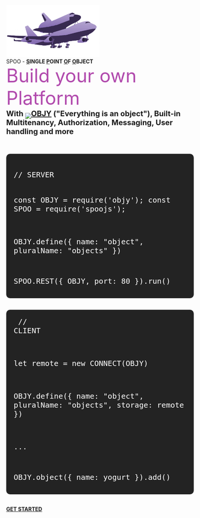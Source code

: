 <!-- _coverpage.md -->

<div style="height:100px"></div>

<img src="assets/img/shuttlecarrier.png" style="width: 250px;max-width:100%;">
<br>SPOO - <b><u>S</u>INGLE <u>P</u>OINT <u>O</u>F <u>O</u>BJECT</b><br>
<span style="font-size: 50px;color:#b14aad">Build your own Platform
</span>
<br>


<span style="font-size:20px">
<b>With <a href="https://objy.xyz" target="_blank"><img src="https://objy.xyz/logo.png" style="height:25px;margin-bottom:-7px">OBJY</a> ("Everything is an object"), Built-in Multitenancy, Authorization, Messaging, User handling and more</b>
</span>
<br><br>
<br>


<div>
	<div style="display: inline-block;">
		<pre style="border-radius: 10px;background:#232323;text-align: left;padding: 20px;">
          	<code class="javascript" style="text-align: left;color: white;font-size:20px;" >
// SERVER

const OBJY = require('objy');
const SPOO = require('spoojs');

OBJY.define({
  name: "object",
  pluralName: "objects"
})

SPOO.REST({
  OBJY,
  port: 80
}).run()
</code></pre>
	</div>
	<div style="display: inline-block;"><pre style="border-radius: 10px;background:#232323;text-align: left;padding: 20px;">
          	<code class="javascript" style="color: white;font-size:20px;" >
// CLIENT

let remote = new CONNECT(OBJY)

OBJY.define({
  name: "object",
  pluralName: "objects",
  storage: remote
})

...

OBJY.object({
	name: yogurt
}).add()
</code></pre></div>
</div>

<a class="btn" href="/docs"><b>GET STARTED</b></a>
<div style="height:10px"></div>

<center style="width: 100%;align-items: center;justify-content: center;max-width:100%;white-space:nowrap">

</center>
